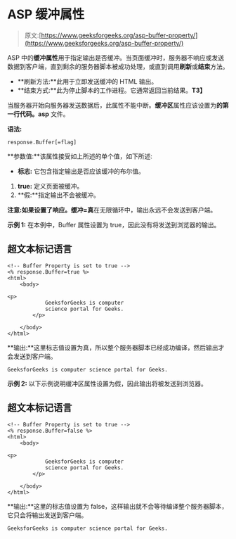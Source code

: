 # ASP 缓冲属性

> 原文:[https://www.geeksforgeeks.org/asp-buffer-property/](https://www.geeksforgeeks.org/asp-buffer-property/)

ASP 中的**缓冲属性**用于指定输出是否缓冲。当页面缓冲时，服务器不响应或发送数据到客户端，直到剩余的服务器脚本被成功处理，或直到调用**刷新**或**结束**方法。

*   **刷新方法:**此用于立即发送缓冲的 HTML 输出。
*   **结束方式:**此为停止脚本的工作进程。它通常返回当前结果。**T3】**

当服务器开始向服务器发送数据后，此属性不能中断。**缓冲区**属性应该设置为**的第一行代码。asp** 文件。

**语法:**

```
response.Buffer[=flag]
```

**参数值:**该属性接受如上所述的单个值，如下所述:

*   **标志:** 它包含指定输出是否应该缓冲的布尔值。

1.  **true:** 定义页面被缓冲。
2.  **假:**指定输出不会被缓冲。

**注意:**如果设置了**响应。缓冲=真**在无限循环中，输出永远不会发送到客户端。

**示例 1:** 在本例中，Buffer 属性设置为 true，因此没有将发送到浏览器的输出。

## 超文本标记语言

```
<!-- Buffer Property is set to true -->
<% response.Buffer=true %>
<html>
    <body>

<p>
            GeeksforGeeks is computer 
            science portal for Geeks.
        </p>

    </body>
</html>
```

**输出:**这里标志值设置为真，所以整个服务器脚本已经成功编译，然后输出才会发送到客户端。

```
GeeksforGeeks is computer science portal for Geeks.
```

**示例 2:** 以下示例说明缓冲区属性设置为假，因此输出将被发送到浏览器。

## 超文本标记语言

```
<!-- Buffer Property is set to true -->
<% response.Buffer=false %>
<html>
    <body>

<p>
            GeeksforGeeks is computer 
            science portal for Geeks.
        </p>

    </body>
</html>
```

**输出:**这里的标志值设置为 false，这样输出就不会等待编译整个服务器脚本，它只会将输出发送到客户端。

```
GeeksforGeeks is computer science portal for Geeks.
```